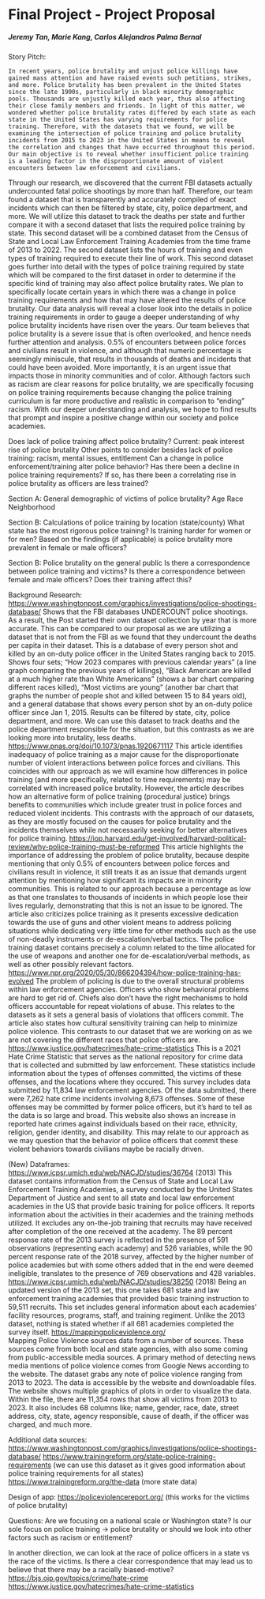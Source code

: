 # Final Project - Project Proposal
##### Jeremy Tan, Marie Kang, Carlos Alejandros Palma Bernal 

Story Pitch: 

	In recent years, police brutality and unjust police killings have gained mass attention and have raised events such petitions, strikes, and more. Police brutality has been prevalent in the United States since the late 1900s, particularly in black minority demographic pools. Thousands are unjustly killed each year, thus also affecting their close family members and friends. In light of this matter, we wondered whether police brutality rates differed by each state as each state in the United States has varying requirements for police training. Therefore, with the datasets that we found, we will be examining the intersection of police training and police brutality incidents from 2015 to 2023 in the United States in means to reveal the correlation and changes that have occurred throughout this period. Our main objective is to reveal whether insufficient police training is a leading factor in the disproportionate amount of violent encounters between law enforcement and civilians. 
Through our research, we discovered that the current FBI datasets actually undercounted fatal police shootings by more than half. Therefore, our team found a dataset that is transparently and accurately compiled of exact incidents which can then be filtered by state, city, police department, and more. We will utilize this dataset to track the deaths per state and further compare it with a second dataset that lists the required police training by state. This second dataset will be a combined dataset from the Census of State and Local Law Enforcement Training Academies from the time frame of 2013 to 2022. The second dataset lists the hours of training and even types of training required to execute their line of work. This second dataset goes further into detail with the types of police training required by state which will be compared to the first dataset in order to determine if the specific kind of training may also affect police brutality rates. We plan to specifically locate certain years in which there was a change in police training requirements and how that may have altered the results of police brutality. Our data analysis will reveal a closer look into the details in police training requirements in order to gauge a deeper understanding of why police brutality incidents have risen over the years. 
Our team believes that police brutality is a severe issue that is often overlooked, and hence needs further attention and analysis. 0.5% of encounters between police forces and civilians result in violence, and although that numeric percentage is seemingly miniscule, that results in thousands of deaths and incidents that could have been avoided. More importantly, it is an urgent issue that impacts those in minority communities and of color. Although factors such as racism are clear reasons for police brutality, we are specifically focusing on police training requirements because changing the police training curriculum is far more productive and realistic in comparison to “ending” racism. With our deeper understanding and analysis, we hope to find results that prompt and inspire a positive change within our society and police academies. 



Does lack of police training affect police brutality? 
Current: peak interest rise of police brutality 
Other points to consider besides lack of police training: racism, mental issues, entitlement 
Can a change in police enforcement/training alter police behavior? 
Has there been a decline in police training requirements? If so, has there been a correlating rise in police brutality as officers are less trained? 

Section A: General demographic of victims of police brutality? 
Age 
Race
Neighborhood

Section B: Calculations of police training by location (state/county) 
What state has the most rigorous police training? 
Is training harder for women or for men? Based on the findings (if applicable) is police brutality more prevalent in female or male officers? 

Section B: Police brutality on the general public
Is there a correspondence between police training and victims? 
Is there a correspondence between female and male officers? Does their training affect this? 

Background Research: 
https://www.washingtonpost.com/graphics/investigations/police-shootings-database/ 
Shows that the FBI databases UNDERCOUNT police shootings. As a result, the Post started their own dataset collection by year that is more accurate. This can be compared to our proposal as we are utilizing a dataset that is not from the FBI as we found that they undercount the deaths per capita in their dataset. 
This is a database of every person shot and killed by an on-duty police officer in the United States ranging back to 2015. Shows four sets; “How 2023 compares with previous calendar years” (a line graph comparing the previous years of killings), “Black American are killed at a much higher rate than White Americans” (shows a bar chart comparing different races killed), “Most victims are young” (another bar chart that graphs the number of people shot and killed between 15 to 84 years old), and a general database that shows every person shot by an on-duty police officer since Jan 1, 2015. Results can be filtered by state, city, police department, and more. We can use this dataset to track deaths and the police department responsible for the situation, but this contrasts as we are looking more into brutality, less deaths. 
https://www.pnas.org/doi/10.1073/pnas.1920671117
This article identifies inadequacy of police training as a major cause for the disproportionate number of violent interactions between police forces and civilians. This coincides with our approach as we will examine how differences in police training (and more specifically, related to time requirements) may be correlated with increased police brutality.
However, the article describes how an alternative form of police training (procedural justice) brings benefits to communities which include greater trust in police forces and reduced violent incidents. This contrasts with the approach of our datasets, as they are mostly focused on the causes for police brutality and the incidents themselves while not necessarily seeking for better alternatives for police training. 
https://iop.harvard.edu/get-involved/harvard-political-review/why-police-training-must-be-reformed
This article highlights the importance of addressing the problem of police brutality, because despite mentioning that only 0.5% of encounters between police forces and civilians result in violence, it still treats it as an issue that demands urgent attention by mentioning how significant its impacts are in minority communities. This is related to our approach because a percentage as low as that one translates to thousands of incidents in which people lose their lives regularly, demonstrating that this is not an issue to be ignored.
The article also criticizes police training as it presents excessive dedication towards the use of guns and other violent means to address policing situations while dedicating very little time for other methods such as the use of non-deadly instruments or de-escalation/verbal tactics. The police training dataset contains precisely a column related to the time allocated for the use of weapons and another one for de-escalation/verbal methods, as well as other possibly relevant factors.
https://www.npr.org/2020/05/30/866204394/how-police-training-has-evolved
The problem of policing is due to the overall structural problems within law enforcement agencies. Officers who show behavioral problems are hard to get rid of. Chiefs also don’t have the right mechanisms to hold officers accountable for repeat violations of abuse. This relates to the datasets as it sets a general basis of violations that officers commit. 
The article also states how cultural sensitivity training can help to minimize police violence. This contrasts to our dataset that we are working on as we are not covering the different races that police officers are. 
https://www.justice.gov/hatecrimes/hate-crime-statistics
This is a 2021 Hate Crime Statistic that serves as the national repository for crime data that is collected and submitted by law enforcement. These statistics include information about the types of offenses committed, the victims of these offenses, and the locations where they occured. This survey includes data submitted by 11,834 law enforcement agencies. Of the data submitted, there were  7,262 hate crime incidents involving 8,673 offenses. Some of these offenses may be committed by former police officers, but it’s hard to tell as the data is so large and broad. 
This website also shows an increase in reported hate crimes against individuals based on their race, ethnicity, religion, gender identity, and disability. This may relate to our approach as we may question that the behavior of police officers that commit these violent behaviors towards civilians maybe be racially driven. 






(New) Dataframes:
https://www.icpsr.umich.edu/web/NACJD/studies/36764 (2013) 
This dataset contains information from the Census of State and Local Law Enforcement Training Academies, a survey conducted by the United States Department of Justice and sent to all state and local law enforcement academies in the US that provide basic training for police officers. It reports information about the activities in their academies and the training methods utilized. It excludes any on-the-job training that recruits may have received after completion of the one received at the academy. The 89 percent response rate of the 2013 survey is reflected in the presence of 591 observations (representing each academy) and 526 variables, while the 90 percent response rate of the 2018 survey, affected by the higher number of police academies but with some others added that in the end were deemed ineligible, translates to the presence of 769 observations and 428 variables.
https://www.icpsr.umich.edu/web/NACJD/studies/38250 (2018)
Being an updated version of the 2013 set, this one takes 681 state and law enforcement training academies that provided basic training instruction to 59,511 recruits. This set includes general information about each academies’ facility resources, programs, staff, and training regiment. Unlike the 2013 dataset, nothing is stated whether if all 681 academies completed the survey itself. 
https://mappingpoliceviolence.org/   
Mapping Police Violence sources data from a number of sources. These sources come from both local and state agencies, with also some coming from public-accessible media sources. A primary method of detecting news media mentions of police violence comes from Google News according to the website. The dataset grabs any note of police violence ranging from 2013 to 2023.  The data is accessible by the website and downloadable files. The website shows multiple graphics of plots in order to visualize the data. Within the file, there are 11,354 rows that show all victims from 2013 to 2023. It also includes 68 columns like; name, gender, race, date, street address, city, state, agency responsible, cause of death, if the officer was charged, and much more. 


Additional data sources: 
https://www.washingtonpost.com/graphics/investigations/police-shootings-database/ 
https://www.trainingreform.org/state-police-training-requirements (we can use this dataset as it gives good information about police training requirements for all states) 
https://www.trainingreform.org/the-data (more state data) 


Design of app: 
https://policeviolencereport.org/ (this works for the victims of police brutality) 


Questions: 
Are we focusing on a national scale or Washington state? 
Is our sole focus on police training -> police brutality or should we look into other factors such as racism or entitlement? 

In another direction, we can look at the race of police officers in a state vs the race of the victims. 
Is there a clear correspondence that may lead us to believe that there may be a racially biased-motive?
https://bjs.ojp.gov/topics/crime/hate-crime
https://www.justice.gov/hatecrimes/hate-crime-statistics
